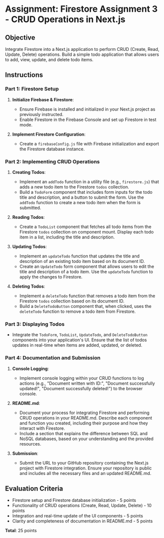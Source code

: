 # Assignment: Firestore Assignment 3 - CRUD Operations in Next.js

## Objective

Integrate Firestore into a Next.js application to perform CRUD (Create, Read, Update, Delete) operations. Build a simple todo application that allows users to add, view, update, and delete todo items.

## Instructions

### Part 1: Firestore Setup

1. **Initialize Firebase & Firestore**:

   - Ensure Firebase is installed and initialized in your Next.js project as previously instructed.
   - Enable Firestore in the Firebase Console and set up Firestore in test mode.

2. **Implement Firestore Configuration**:
   - Create a `firebaseConfig.js` file with Firebase initialization and export the Firestore database instance.

### Part 2: Implementing CRUD Operations

1. **Creating Todos**:

   - Implement an `addTodo` function in a utility file (e.g., `firestore.js`) that adds a new todo item to the Firestore `todos` collection.
   - Build a `TodoForm` component that includes form inputs for the todo title and description, and a button to submit the form. Use the `addTodo` function to create a new todo item when the form is submitted.

2. **Reading Todos**:

   - Create a `TodoList` component that fetches all todo items from the Firestore `todos` collection on component mount. Display each todo item in a list, including the title and description.

3. **Updating Todos**:

   - Implement an `updateTodo` function that updates the title and description of an existing todo item based on its document ID.
   - Create an `UpdateTodo` form component that allows users to edit the title and description of a todo item. Use the `updateTodo` function to apply the changes to Firestore.

4. **Deleting Todos**:
   - Implement a `deleteTodo` function that removes a todo item from the Firestore `todos` collection based on its document ID.
   - Build a `DeleteTodoButton` component that, when clicked, uses the `deleteTodo` function to remove a todo item from Firestore.

### Part 3: Displaying Todos

- Integrate the `TodoForm`, `TodoList`, `UpdateTodo`, and `DeleteTodoButton` components into your application's UI. Ensure that the list of todos updates in real-time when items are added, updated, or deleted.

### Part 4: Documentation and Submission

1. **Console Logging**:

   - Implement console logging within your CRUD functions to log actions (e.g., "Document written with ID:", "Document successfully updated!", "Document successfully deleted!") to the browser console.

2. **README.md**:

   - Document your process for integrating Firestore and performing CRUD operations in your README.md. Describe each component and function you created, including their purpose and how they interact with Firestore.
   - Include a section that explains the difference between SQL and NoSQL databases, based on your understanding and the provided resources.

3. **Submission**:
   - Submit the URL to your GitHub repository containing the Next.js project with Firestore integration. Ensure your repository is public and includes all the necessary files and an updated README.md.

## Evaluation Criteria

- Firestore setup and Firestore database initialization - 5 points
- Functionality of CRUD operations (Create, Read, Update, Delete) - 10 points
- Integration and real-time update of the UI components - 5 points
- Clarity and completeness of documentation in README.md - 5 points

**Total**: 25 points
